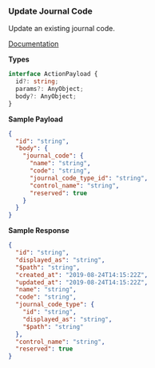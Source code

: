### Update Journal Code

Update an existing journal code.

[Documentation](https://developer.sage.com/accounting/reference/accounting/#tag/Journal-Codes/operation/putJournalCodesKey)

**Types**

```ts
interface ActionPayload {
  id?: string;
  params?: AnyObject;
  body?: AnyObject;
}
```

**Sample Payload**

```json
{
  "id": "string",
  "body": {
    "journal_code": {
      "name": "string",
      "code": "string",
      "journal_code_type_id": "string",
      "control_name": "string",
      "reserved": true
    }
  }
}
```

**Sample Response**
```json
{
  "id": "string",
  "displayed_as": "string",
  "$path": "string",
  "created_at": "2019-08-24T14:15:22Z",
  "updated_at": "2019-08-24T14:15:22Z",
  "name": "string",
  "code": "string",
  "journal_code_type": {
    "id": "string",
    "displayed_as": "string",
    "$path": "string"
  },
  "control_name": "string",
  "reserved": true
}
```


